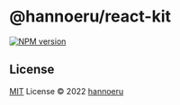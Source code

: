 # @hannoeru/react-kit

[![NPM version](https://img.shields.io/npm/v/@hannoeru%2Freact-kit?color=a1b858&label=)](https://www.npmjs.com/package/@hannoeru/react-kit)

## License

[MIT](./LICENSE) License © 2022 [hannoeru](https://github.com/hannoeru)
